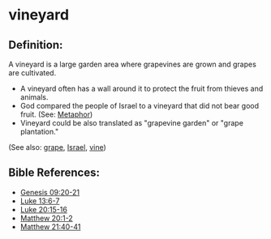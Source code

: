 # vineyard #

## Definition: ##

A vineyard is a large garden area where grapevines are grown and grapes are cultivated.

 * A vineyard often has a wall around it to protect the fruit from thieves and animals.
 * God compared the people of Israel to a vineyard that did not bear good fruit. (See: [Metaphor](en/ta-vol1/translate/man/figs-metaphor))
 * Vineyard could be also translated as "grapevine garden" or "grape plantation."

(See also: [grape](../other/grape.md), [Israel](../other/israel.md), [vine](../other/vine.md))

## Bible References: ##

* [Genesis 09:20-21](en/tn/gen/help/09/20)
* [Luke 13:6-7](en/tn/luk/help/13/06)
* [Luke 20:15-16](en/tn/luk/help/20/15)
* [Matthew 20:1-2](en/tn/mat/help/20/01)
* [Matthew 21:40-41](en/tn/mat/help/21/40)